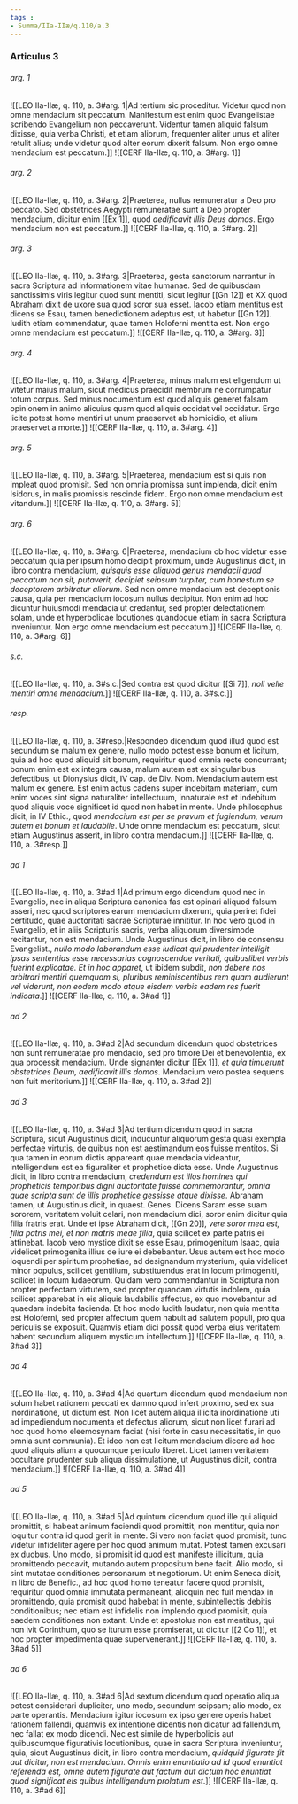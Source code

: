 ```yaml
---
tags : 
- Summa/IIa-IIæ/q.110/a.3
---
```


### Articulus 3

###### arg. 1
![[LEO IIa-IIæ, q. 110, a. 3#arg. 1|Ad tertium sic proceditur. Videtur quod non omne mendacium sit peccatum. Manifestum est enim quod Evangelistae scribendo Evangelium non peccaverunt. Videntur tamen aliquid falsum dixisse, quia verba Christi, et etiam aliorum, frequenter aliter unus et aliter retulit alius; unde videtur quod alter eorum dixerit falsum. Non ergo omne mendacium est peccatum.]]
![[CERF IIa-IIæ, q. 110, a. 3#arg. 1]]

###### arg. 2
![[LEO IIa-IIæ, q. 110, a. 3#arg. 2|Praeterea, nullus remuneratur a Deo pro peccato. Sed obstetrices Aegypti remuneratae sunt a Deo propter mendacium, dicitur enim [[Ex 1]], quod *aedificavit illis Deus domos*. Ergo mendacium non est peccatum.]]
![[CERF IIa-IIæ, q. 110, a. 3#arg. 2]]

###### arg. 3
![[LEO IIa-IIæ, q. 110, a. 3#arg. 3|Praeterea, gesta sanctorum narrantur in sacra Scriptura ad informationem vitae humanae. Sed de quibusdam sanctissimis viris legitur quod sunt mentiti, sicut legitur [[Gn 12]] et XX quod Abraham dixit de uxore sua quod soror sua esset. Iacob etiam mentitus est dicens se Esau, tamen benedictionem adeptus est, ut habetur [[Gn 12]]. Iudith etiam commendatur, quae tamen Holoferni mentita est. Non ergo omne mendacium est peccatum.]]
![[CERF IIa-IIæ, q. 110, a. 3#arg. 3]]

###### arg. 4
![[LEO IIa-IIæ, q. 110, a. 3#arg. 4|Praeterea, minus malum est eligendum ut vitetur maius malum, sicut medicus praecidit membrum ne corrumpatur totum corpus. Sed minus nocumentum est quod aliquis generet falsam opinionem in animo alicuius quam quod aliquis occidat vel occidatur. Ergo licite potest homo mentiri ut unum praeservet ab homicidio, et alium praeservet a morte.]]
![[CERF IIa-IIæ, q. 110, a. 3#arg. 4]]

###### arg. 5
![[LEO IIa-IIæ, q. 110, a. 3#arg. 5|Praeterea, mendacium est si quis non impleat quod promisit. Sed non omnia promissa sunt implenda, dicit enim Isidorus, in malis promissis rescinde fidem. Ergo non omne mendacium est vitandum.]]
![[CERF IIa-IIæ, q. 110, a. 3#arg. 5]]

###### arg. 6
![[LEO IIa-IIæ, q. 110, a. 3#arg. 6|Praeterea, mendacium ob hoc videtur esse peccatum quia per ipsum homo decipit proximum, unde Augustinus dicit, in libro contra mendacium, *quisquis esse aliquod genus mendacii quod peccatum non sit, putaverit, decipiet seipsum turpiter, cum honestum se deceptorem arbitretur aliorum*. Sed non omne mendacium est deceptionis causa, quia per mendacium iocosum nullus decipitur. Non enim ad hoc dicuntur huiusmodi mendacia ut credantur, sed propter delectationem solam, unde et hyperbolicae locutiones quandoque etiam in sacra Scriptura inveniuntur. Non ergo omne mendacium est peccatum.]]
![[CERF IIa-IIæ, q. 110, a. 3#arg. 6]]

###### s.c.
![[LEO IIa-IIæ, q. 110, a. 3#s.c.|Sed contra est quod dicitur [[Si 7]], *noli velle mentiri omne mendacium*.]]
![[CERF IIa-IIæ, q. 110, a. 3#s.c.]]

###### resp.
![[LEO IIa-IIæ, q. 110, a. 3#resp.|Respondeo dicendum quod illud quod est secundum se malum ex genere, nullo modo potest esse bonum et licitum, quia ad hoc quod aliquid sit bonum, requiritur quod omnia recte concurrant; bonum enim est ex integra causa, malum autem est ex singularibus defectibus, ut Dionysius dicit, IV cap. de Div. Nom. Mendacium autem est malum ex genere. Est enim actus cadens super indebitam materiam, cum enim voces sint signa naturaliter intellectuum, innaturale est et indebitum quod aliquis voce significet id quod non habet in mente. Unde philosophus dicit, in IV Ethic., quod *mendacium est per se pravum et fugiendum, verum autem et bonum et laudabile*. Unde omne mendacium est peccatum, sicut etiam Augustinus asserit, in libro contra mendacium.]]
![[CERF IIa-IIæ, q. 110, a. 3#resp.]]

###### ad 1
![[LEO IIa-IIæ, q. 110, a. 3#ad 1|Ad primum ergo dicendum quod nec in Evangelio, nec in aliqua Scriptura canonica fas est opinari aliquod falsum asseri, nec quod scriptores earum mendacium dixerunt, quia periret fidei certitudo, quae auctoritati sacrae Scripturae innititur. In hoc vero quod in Evangelio, et in aliis Scripturis sacris, verba aliquorum diversimode recitantur, non est mendacium. Unde Augustinus dicit, in libro de consensu Evangelist., *nullo modo laborandum esse iudicat qui prudenter intelligit ipsas sententias esse necessarias cognoscendae veritati, quibuslibet verbis fuerint explicatae. Et in hoc apparet*, ut ibidem subdit, *non debere nos arbitrari mentiri quemquam si, pluribus reminiscentibus rem quam audierunt vel viderunt, non eodem modo atque eisdem verbis eadem res fuerit indicata*.]]
![[CERF IIa-IIæ, q. 110, a. 3#ad 1]]

###### ad 2
![[LEO IIa-IIæ, q. 110, a. 3#ad 2|Ad secundum dicendum quod obstetrices non sunt remuneratae pro mendacio, sed pro timore Dei et benevolentia, ex qua processit mendacium. Unde signanter dicitur [[Ex 1]], *et quia timuerunt obstetrices Deum, aedificavit illis domos*. Mendacium vero postea sequens non fuit meritorium.]]
![[CERF IIa-IIæ, q. 110, a. 3#ad 2]]

###### ad 3
![[LEO IIa-IIæ, q. 110, a. 3#ad 3|Ad tertium dicendum quod in sacra Scriptura, sicut Augustinus dicit, inducuntur aliquorum gesta quasi exempla perfectae virtutis, de quibus non est aestimandum eos fuisse mentitos. Si qua tamen in eorum dictis appareant quae mendacia videantur, intelligendum est ea figuraliter et prophetice dicta esse. Unde Augustinus dicit, in libro contra mendacium, *credendum est illos homines qui propheticis temporibus digni auctoritate fuisse commemorantur, omnia quae scripta sunt de illis prophetice gessisse atque dixisse*. Abraham tamen, ut Augustinus dicit, in quaest. Genes. Dicens Saram esse suam sororem, veritatem voluit celari, non mendacium dici, soror enim dicitur quia filia fratris erat. Unde et ipse Abraham dicit, [[Gn 20]], *vere soror mea est, filia patris mei, et non matris meae filia*, quia scilicet ex parte patris ei attinebat. Iacob vero mystice dixit se esse Esau, primogenitum Isaac, quia videlicet primogenita illius de iure ei debebantur. Usus autem est hoc modo loquendi per spiritum prophetiae, ad designandum mysterium, quia videlicet minor populus, scilicet gentilium, substituendus erat in locum primogeniti, scilicet in locum Iudaeorum. Quidam vero commendantur in Scriptura non propter perfectam virtutem, sed propter quandam virtutis indolem, quia scilicet apparebat in eis aliquis laudabilis affectus, ex quo movebantur ad quaedam indebita facienda. Et hoc modo Iudith laudatur, non quia mentita est Holoferni, sed propter affectum quem habuit ad salutem populi, pro qua periculis se exposuit. Quamvis etiam dici possit quod verba eius veritatem habent secundum aliquem mysticum intellectum.]]
![[CERF IIa-IIæ, q. 110, a. 3#ad 3]]

###### ad 4
![[LEO IIa-IIæ, q. 110, a. 3#ad 4|Ad quartum dicendum quod mendacium non solum habet rationem peccati ex damno quod infert proximo, sed ex sua inordinatione, ut dictum est. Non licet autem aliqua illicita inordinatione uti ad impediendum nocumenta et defectus aliorum, sicut non licet furari ad hoc quod homo eleemosynam faciat (nisi forte in casu necessitatis, in quo omnia sunt communia). Et ideo non est licitum mendacium dicere ad hoc quod aliquis alium a quocumque periculo liberet. Licet tamen veritatem occultare prudenter sub aliqua dissimulatione, ut Augustinus dicit, contra mendacium.]]
![[CERF IIa-IIæ, q. 110, a. 3#ad 4]]

###### ad 5
![[LEO IIa-IIæ, q. 110, a. 3#ad 5|Ad quintum dicendum quod ille qui aliquid promittit, si habeat animum faciendi quod promittit, non mentitur, quia non loquitur contra id quod gerit in mente. Si vero non faciat quod promisit, tunc videtur infideliter agere per hoc quod animum mutat. Potest tamen excusari ex duobus. Uno modo, si promisit id quod est manifeste illicitum, quia promittendo peccavit, mutando autem propositum bene facit. Alio modo, si sint mutatae conditiones personarum et negotiorum. Ut enim Seneca dicit, in libro de Benefic., ad hoc quod homo teneatur facere quod promisit, requiritur quod omnia immutata permaneant, alioquin nec fuit mendax in promittendo, quia promisit quod habebat in mente, subintellectis debitis conditionibus; nec etiam est infidelis non implendo quod promisit, quia eaedem conditiones non extant. Unde et apostolus non est mentitus, qui non ivit Corinthum, quo se iturum esse promiserat, ut dicitur [[2 Co 1]], et hoc propter impedimenta quae supervenerant.]]
![[CERF IIa-IIæ, q. 110, a. 3#ad 5]]

###### ad 6
![[LEO IIa-IIæ, q. 110, a. 3#ad 6|Ad sextum dicendum quod operatio aliqua potest considerari dupliciter, uno modo, secundum seipsam; alio modo, ex parte operantis. Mendacium igitur iocosum ex ipso genere operis habet rationem fallendi, quamvis ex intentione dicentis non dicatur ad fallendum, nec fallat ex modo dicendi. Nec est simile de hyperbolicis aut quibuscumque figurativis locutionibus, quae in sacra Scriptura inveniuntur, quia, sicut Augustinus dicit, in libro contra mendacium, *quidquid figurate fit aut dicitur, non est mendacium. Omnis enim enuntiatio ad id quod enuntiat referenda est, omne autem figurate aut factum aut dictum hoc enuntiat quod significat eis quibus intelligendum prolatum est*.]]
![[CERF IIa-IIæ, q. 110, a. 3#ad 6]]

